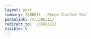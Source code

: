 ```yaml
---
layout: post
summary: J580511 - Renne Invited You
permalink: /v/J580511/
redirect_to:  /J580511/
visible: 0
---
```

